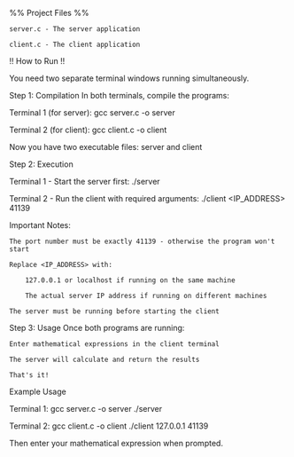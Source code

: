%% Project Files %%

    server.c - The server application

    client.c - The client application

!! How to Run !!

You need two separate terminal windows running simultaneously.

Step 1: Compilation
In both terminals, compile the programs:

Terminal 1 (for server):
gcc server.c -o server

Terminal 2 (for client):
gcc client.c -o client

Now you have two executable files: server and client

Step 2: Execution

Terminal 1 - Start the server first:
./server

Terminal 2 - Run the client with required arguments:
./client <IP_ADDRESS> 41139

Important Notes:

    The port number must be exactly 41139 - otherwise the program won't start

    Replace <IP_ADDRESS> with:

        127.0.0.1 or localhost if running on the same machine

        The actual server IP address if running on different machines

    The server must be running before starting the client

Step 3: Usage
Once both programs are running:

    Enter mathematical expressions in the client terminal

    The server will calculate and return the results

    That's it!

Example Usage

Terminal 1:
gcc server.c -o server
./server

Terminal 2:
gcc client.c -o client
./client 127.0.0.1 41139

Then enter your mathematical expression when prompted.



